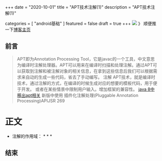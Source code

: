 +++
date = "2020-10-01"
title = "APT技术注解(1)"
description = "APT技术注解(1)"

categories = [
    "android基础"
]
featured = false
draft = true 
+++
![](https://gitee.com/lalalaxiaowifi/pictures/raw/master/image/%E6%97%A5%E5%B8%B8%E6%90%AC%E7%A0%96%E5%A4%B4.png)
》 顺便推一下[博客主页](http://lalalaxiaowifi.gitee.io/pictures/)
## 前言
> APT即为Annotation Processing Tool，它是javac的一个工具，中文意思为编译时注解处理器。APT可以用来在编译时扫描和处理注解。通过APT可以获取到注解和被注解对象的相关信息，在拿到这些信息后我们可以根据需求来自动的生成一些代码，省去了手动编写。
> 注解 APT技术，就是编译时技术，通过注解的方式，在编译的时候生成对应的想要的模板代码，用于便于开发。
>或者在某些情景中限制用户输入。增加框架的兼容性。
> [java 8中移出apt相关](http://openjdk.java.net/jeps/117)
>  新版中使用 插件化注解处理(Pluggable Annotation Processing)APIJSR 269
>
# 正文
* 注解的作用域：
    * 
    * 
    * 

## 结束


